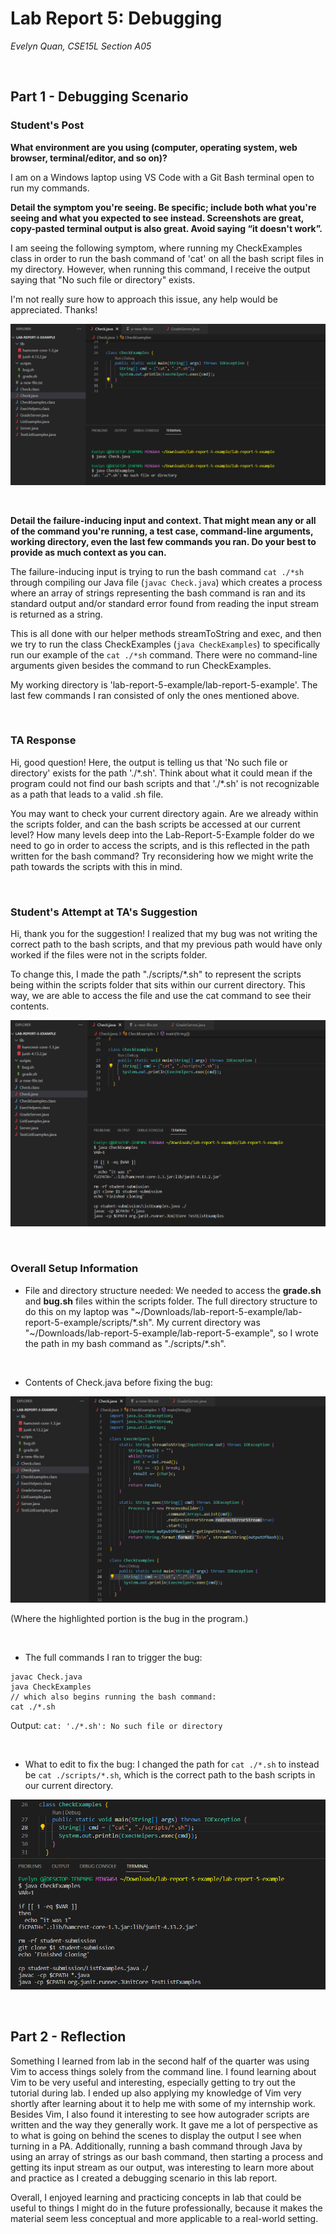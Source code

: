 # Lab Report 5: Debugging
*Evelyn Quan, CSE15L Section A05*

<br/>

## Part 1 - Debugging Scenario

### Student's Post

__What environment are you using (computer, operating system, web browser, terminal/editor, and so on)?__

I am on a Windows laptop using VS Code with a Git Bash terminal open to run my commands.

__Detail the symptom you're seeing. Be specific; include both what you're seeing and what you expected to see instead. Screenshots are great, copy-pasted terminal output is also great. Avoid saying “it doesn't work”.__

I am seeing the following symptom, where running my CheckExamples class in order to run the bash command of 'cat' on all the bash script files in my directory. However, when running this command, I receive the output saying that "No such file or directory" exists.

I'm not really sure how to approach this issue, any help would be appreciated. Thanks!

![Image](lab5_images/lab5_bug.png)

<br/>

__Detail the failure-inducing input and context. That might mean any or all of the command you're running, a test case, command-line arguments, working directory, even the last few commands you ran. Do your best to provide as much context as you can.__

The failure-inducing input is trying to run the bash command `cat ./*sh` through compiling our Java file (`javac Check.java`) which creates a process where an array of strings representing the bash command is ran and its standard output and/or standard error found from reading the input stream is returned as a string. 

This is all done with our helper methods streamToString and exec, and then we try to run the class CheckExamples (`java CheckExamples`) to specifically run our example of the `cat ./*sh` command. There were no command-line arguments given besides the command to run CheckExamples. 

My working directory is 'lab-report-5-example/lab-report-5-example'. The last few commands I ran consisted of only the ones mentioned above.

<br/>

### TA Response

Hi, good question! Here, the output is telling us that 'No such file or directory' exists for the path './\*.sh'. Think about what it could mean if the program could not find our bash scripts and that './\*.sh' is not recognizable as a path that leads to a valid .sh file.

You may want to check your current directory again. Are we already within the scripts folder, and can the bash scripts be accessed at our current level? How many levels deep into the Lab-Report-5-Example folder do we need to go in order to access the scripts, and is this reflected in the path written for the bash command? Try reconsidering how we might write the path towards the scripts with this in mind.

<br/>

### Student's Attempt at TA's Suggestion

Hi, thank you for the suggestion! I realized that my bug was not writing the correct path to the bash scripts, and that my previous path would have only worked if the files were not in the scripts folder.

To change this, I made the path "./scripts/\*.sh" to represent the scripts being within the scripts folder that sits within our current directory. This way, we are able to access the file and use the cat command to see their contents.

![Image](lab5_images/lab5_fixed.png)

<br/>

### Overall Setup Information

- File and directory structure needed: We needed to access the **grade.sh** and **bug.sh** files within the scripts folder. The full directory structure to do this on my laptop was "~/Downloads/lab-report-5-example/lab-report-5-example/scripts/\*.sh". My current directory was "~/Downloads/lab-report-5-example/lab-report-5-example", so I wrote the path in my bash command as "./scripts/\*.sh".

<br/>

- Contents of Check.java before fixing the bug: 

![Image](lab5_images/check_java_prior.png)

(Where the highlighted portion is the bug in the program.)

<br/>

- The full commands I ran to trigger the bug:

```
javac Check.java
java CheckExamples 
// which also begins running the bash command:
cat ./*.sh
```

Output: `cat: './*.sh': No such file or directory`

<br/>

- What to edit to fix the bug: I changed the path for `cat ./*.sh` to instead be `cat ./scripts/*.sh`, which is the correct path to the bash scripts in our current directory.

![Image](lab5_images/lab5_output.png)

<br/>

## Part 2 - Reflection

Something I learned from lab in the second half of the quarter was using Vim to access things solely from the command line. I found learning about Vim to be very useful and interesting, especially getting to try out the tutorial during lab. I ended up also applying my knowledge of Vim very shortly after learning about it to help me with some of my internship work. Besides Vim, I also found it interesting to see how autograder scripts are written and the way they generally work. It gave me a lot of perspective as to what is going on behind the scenes to display the output I see when turning in a PA. Additionally, running a bash command through Java by using an array of strings as our bash command, then starting a process and getting its input stream as our output, was interesting to learn more about and practice as I created a debugging scenario in this lab report. 

Overall, I enjoyed learning and practicing concepts in lab that could be useful to things I might do in the future professionally, because it makes the material seem less conceptual and more applicable to a real-world setting.

